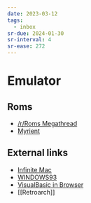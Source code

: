 ```yaml
---
date: 2023-03-12
tags:
  - inbox
sr-due: 2024-01-30
sr-interval: 4
sr-ease: 272
---
```


# Emulator

## Roms

- [/r/Roms Megathread](https://r-roms.github.io/)
- [Myrient](https://myrient.erista.me/files/No-Intro/Nintendo%20-%20Nintendo%20Entertainment%20System%20(Headered)/)

## External links

- [Infinite Mac](https://macos8.app/)
- [WINDOWS93](http://www.windows93.net/)
- [VisualBasic in Browser](https://bandysc.github.io/AvaloniaVisualBasic6/)
- [[Retroarch]]

